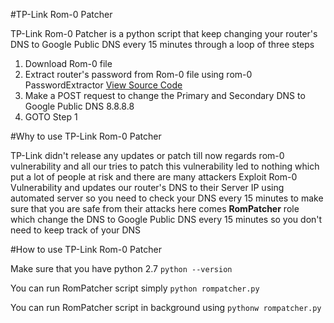 #TP-Link Rom-0 Patcher

TP-Link Rom-0 Patcher is a python script that keep changing your router's DNS to Google Public DNS every 15 minutes through a loop of three steps

1. Download Rom-0 file 
2. Extract router's password from Rom-0 file using rom-0 PasswordExtractor [View Source Code](https://github.com/rootkick/Rom-0-Decoder)
3. Make a POST request to change the Primary and Secondary DNS to Google Public DNS 8.8.8.8
4. GOTO Step 1

#Why to use TP-Link Rom-0 Patcher

TP-Link didn't release any updates or patch till now regards rom-0 vulnerability and all our tries to patch this vulnerability led to nothing which put a lot of people at risk and there are many attackers Exploit Rom-0 Vulnerability 
and updates our router's DNS to their Server IP using automated server so you need to check your DNS every 15 minutes to make sure that you are safe from their attacks
here comes **RomPatcher** role which change the DNS to Google Public DNS every 15 minutes so you don't need to keep track of your DNS

#How to use TP-Link Rom-0 Patcher

Make sure that you have python 2.7 
`python --version`

You can run RomPatcher script simply
`python rompatcher.py`

You can run RomPatcher script in background using
`pythonw rompatcher.py`